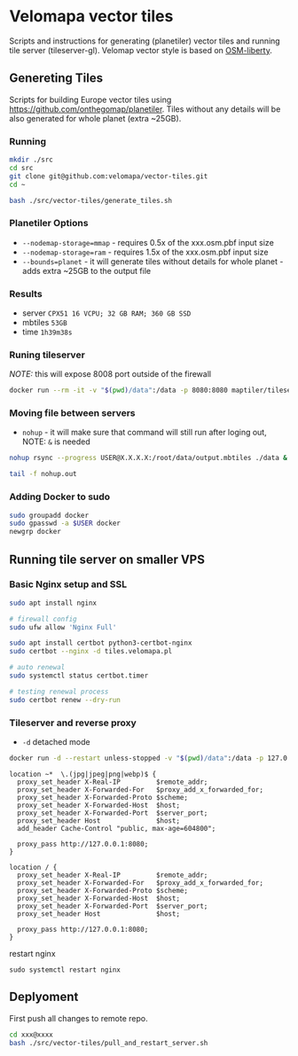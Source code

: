 # Velomapa vector tiles

Scripts and instructions for generating (planetiler) vector tiles and running tile server (tileserver-gl).
Velomap vector style is based on [OSM-liberty](https://github.com/maputnik/osm-liberty).

## Genereting Tiles

Scripts for building Europe vector tiles using https://github.com/onthegomap/planetiler.
Tiles without any details will be also generated for whole planet (extra ~25GB).

### Running

```bash
mkdir ./src
cd src
git clone git@github.com:velomapa/vector-tiles.git
cd ~

bash ./src/vector-tiles/generate_tiles.sh
```

### Planetiler Options

* `--nodemap-storage=mmap` - requires 0.5x of the xxx.osm.pbf input size
* `--nodemap-storage=ram` - requires 1.5x of the xxx.osm.pbf input size
* `--bounds=planet` - it will generate tiles without details for whole planet - adds extra ~25GB to the output file

### Results

* server `CPX51 16 VCPU; 32 GB RAM; 360 GB SSD`
* mbtiles	`53GB`
* time `1h39m38s`

### Runing tileserver

*NOTE:* this will expose 8008 port outside of the firewall

```bash
docker run --rm -it -v "$(pwd)/data":/data -p 8080:8080 maptiler/tileserver-gl -p 8080
```

### Moving file between servers

* `nohup` - it will make sure that command will still run after loging out, NOTE: `&` is needed

```bash
nohup rsync --progress USER@X.X.X.X:/root/data/output.mbtiles ./data &

tail -f nohup.out
```

### Adding Docker to sudo

```bash
sudo groupadd docker
sudo gpasswd -a $USER docker
newgrp docker
```

## Running tile server on smaller VPS

### Basic Nginx setup and SSL

```bash
sudo apt install nginx

# firewall config
sudo ufw allow 'Nginx Full'

sudo apt install certbot python3-certbot-nginx
sudo certbot --nginx -d tiles.velomapa.pl

# auto renewal
sudo systemctl status certbot.timer

# testing renewal process
sudo certbot renew --dry-run
```

### Tileserver and reverse proxy

* `-d` detached mode

```bash
docker run -d --restart unless-stopped -v "$(pwd)/data":/data -p 127.0.0.1:8080:8080 maptiler/tileserver-gl -p 8080
```

```nginx
location ~*  \.(jpg|jpeg|png|webp)$ {
  proxy_set_header X-Real-IP         $remote_addr;
  proxy_set_header X-Forwarded-For   $proxy_add_x_forwarded_for;
  proxy_set_header X-Forwarded-Proto $scheme;
  proxy_set_header X-Forwarded-Host  $host;
  proxy_set_header X-Forwarded-Port  $server_port;
  proxy_set_header Host              $host;
  add_header Cache-Control "public, max-age=604800";

  proxy_pass http://127.0.0.1:8080;
}

location / {
  proxy_set_header X-Real-IP         $remote_addr;
  proxy_set_header X-Forwarded-For   $proxy_add_x_forwarded_for;
  proxy_set_header X-Forwarded-Proto $scheme;
  proxy_set_header X-Forwarded-Host  $host;
  proxy_set_header X-Forwarded-Port  $server_port;
  proxy_set_header Host              $host;

  proxy_pass http://127.0.0.1:8080;
}
```


restart nginx
```
sudo systemctl restart nginx
```

## Deplyoment

First push all changes to remote repo.

```bash
cd xxx@xxxx
bash ./src/vector-tiles/pull_and_restart_server.sh
```
